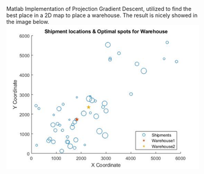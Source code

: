 Matlab Implementation of Projection Gradient Descent, utilized to find the best place in a 2D map to place a warehouse. 
The result is nicely showed in the image below.
![image](Optimization/optimal_warehouse_location_for_shipments.jpeg)
